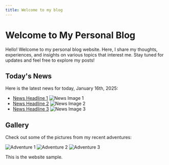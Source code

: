 ```yaml
---
title: Welcome to my blog
---
```


# Welcome to My Personal Blog

Hello! Welcome to my personal blog website. Here, I share my thoughts, experiences, and insights on various topics that interest me. Stay tuned for updates and feel free to explore my posts!

## Today's News
Here is the latest news for today, January 16th, 2025:
- [News Headline 1](https://weibo.com/news1) ![News Image 1](https://via.placeholder.com/150)
- [News Headline 2](https://wechat.com/news2) ![News Image 2](https://via.placeholder.com/150)
- [News Headline 3](https://news.com/news3) ![News Image 3](https://via.placeholder.com/150)

## Gallery
Check out some of the pictures from my recent adventures:

![Adventure 1](https://via.placeholder.com/150)
![Adventure 2](https://via.placeholder.com/150)
![Adventure 3](https://via.placeholder.com/150)

This is the website sample.
